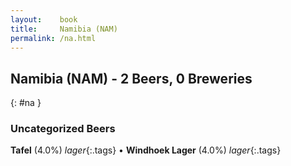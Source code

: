 ```yaml
---
layout:    book
title:     Namibia (NAM)
permalink: /na.html
---
```


## Namibia (NAM) - 2 Beers, 0 Breweries
{: #na }




### Uncategorized Beers

**Tafel** (4.0%) _lager_{:.tags}  • 
**Windhoek Lager** (4.0%) _lager_{:.tags} 



 
